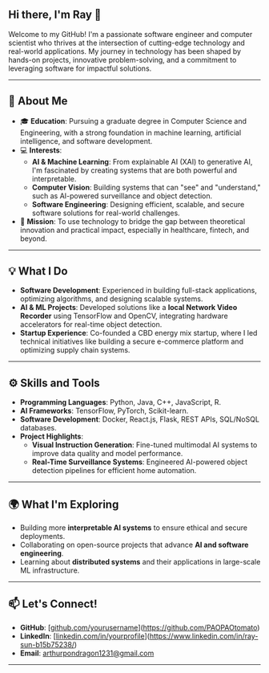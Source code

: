 ## Hi there, I'm Ray 👋

Welcome to my GitHub! I'm a passionate software engineer and computer scientist who thrives at the intersection of cutting-edge technology and real-world applications. My journey in technology has been shaped by hands-on projects, innovative problem-solving, and a commitment to leveraging software for impactful solutions.

---

## 🌟 About Me

- 🎓 **Education**: Pursuing a graduate degree in Computer Science and Engineering, with a strong foundation in machine learning, artificial intelligence, and software development.
- 💻 **Interests**:
  - **AI & Machine Learning**: From explainable AI (XAI) to generative AI, I'm fascinated by creating systems that are both powerful and interpretable.  
  - **Computer Vision**: Building systems that can "see" and "understand," such as AI-powered surveillance and object detection.  
  - **Software Engineering**: Designing efficient, scalable, and secure software solutions for real-world challenges.  
- 🚀 **Mission**: To use technology to bridge the gap between theoretical innovation and practical impact, especially in healthcare, fintech, and beyond.

---

## 💡 What I Do

- **Software Development**: Experienced in building full-stack applications, optimizing algorithms, and designing scalable systems.
- **AI & ML Projects**: Developed solutions like a **local Network Video Recorder** using TensorFlow and OpenCV, integrating hardware accelerators for real-time object detection.
- **Startup Experience**: Co-founded a CBD energy mix startup, where I led technical initiatives like building a secure e-commerce platform and optimizing supply chain systems.

---

## ⚙️ Skills and Tools

- **Programming Languages**: Python, Java, C++, JavaScript, R.  
- **AI Frameworks**: TensorFlow, PyTorch, Scikit-learn.  
- **Software Development**: Docker, React.js, Flask, REST APIs, SQL/NoSQL databases.  
- **Project Highlights**:
  - **Visual Instruction Generation**: Fine-tuned multimodal AI systems to improve data quality and model performance.  
  - **Real-Time Surveillance Systems**: Engineered AI-powered object detection pipelines for efficient home automation.

---

## 🌍 What I'm Exploring

- Building more **interpretable AI systems** to ensure ethical and secure deployments.  
- Collaborating on open-source projects that advance **AI and software engineering**.  
- Learning about **distributed systems** and their applications in large-scale ML infrastructure.

---

## 📫 Let's Connect!

- **GitHub**: [[github.com/yourusername](https://github.com/yourusername)](https://github.com/PAOPAOtomato)  
- **LinkedIn**: [[linkedin.com/in/yourprofile](https://linkedin.com/in/yourprofile)](https://www.linkedin.com/in/ray-sun-b15b75238/)  
- **Email**: arthurpondragon1231@gmail.com

---
